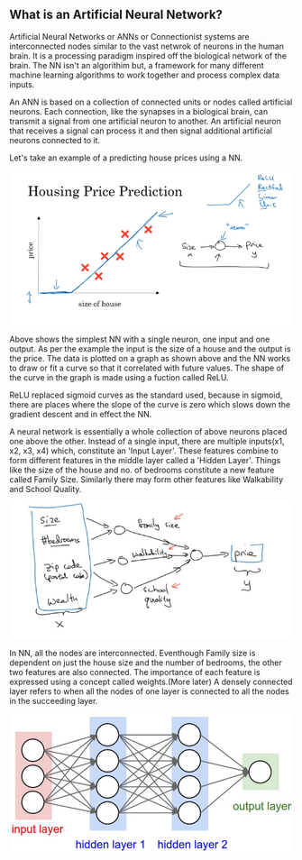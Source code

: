 ## What is an Artificial Neural Network?
Artificial Neural Networks or ANNs or Connectionist systems are interconnected nodes similar to the vast netwrok of neurons in the human brain. It is a processing paradigm inspired off the biological network of the brain. The NN isn't an algorithim but, a framework for many different machine learning algorithms to work together and process complex data inputs.

An ANN is based on a collection of connected units or nodes called artificial neurons. Each connection, like the synapses in a biological brain, can transmit a signal from one artificial neuron to another. An artificial neuron that receives a signal can process it and then signal additional artificial neurons connected to it.

Let's take an example of a predicting house prices using a NN.

![Image of Example](https://github.com/mrthundergod/images-repo/blob/master/11.PNG)

Above shows the simplest NN with a single neuron, one input and one output. As per the example the input is the size of a house and the output is the price. The data is plotted on a graph as shown above and the NN works to draw or fit a curve so that it correlated with future values. The shape of the curve in the graph is made using a fuction called ReLU. 

ReLU replaced sigmoid curves as the standard used, because in sigmoid, there are places where the slope of the curve is zero which slows down the gradient descent and in effect the NN.

A neural network is essentially a whole collection of above neurons placed one above the other. Instead of a single input, there are multiple inputs(x1, x2, x3, x4) which, constitute an 'Input Layer'. These features combine to form different features in the middle layer called a 'Hidden Layer'. Things like the size of the house and no. of bedrooms constitute a new feature called Family Size. Similarly there may form other features like Walkability and School Quality. 

![Neural Network](https://github.com/mrthundergod/images-repo/blob/master/12.PNG)

In NN, all the nodes are interconnected. Eventhough Family size is dependent on just the house size and the number of bedrooms, the other two features are also connected. The importance of each feature is expressed using a concept called weights.(More later)
A densely connected layer refers to when all the nodes of one layer is connected to all the nodes in the succeeding layer.

![Densely Connected Layers](https://github.com/mrthundergod/images-repo/blob/master/13.jpeg)

